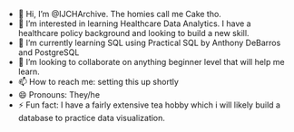 - 👋 Hi, I’m @IJCHArchive. The homies call me Cake tho.
- 👀 I’m interested in learning Healthcare Data Analytics. I have a healthcare policy background and looking to build a new skill.
- 🌱 I’m currently learning SQL using Practical SQL by Anthony DeBarros and PostgreSQL
- 💞️ I’m looking to collaborate on anything beginner level that will help me learn. 
- 📫 How to reach me: setting this up shortly
- 😄 Pronouns: They/he
- ⚡ Fun fact: I have a fairly extensive tea hobby which i will likely build a database to practice data visualization.

<!---
IJCHArchive/IJCHArchive is a ✨ special ✨ repository because its `README.md` (this file) appears on your GitHub profile.
You can click the Preview link to take a look at your changes.
--->
